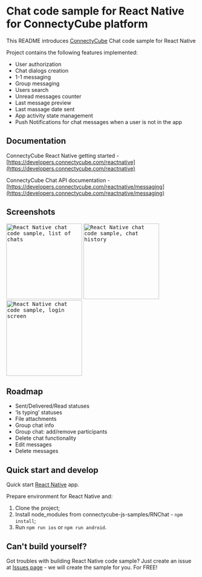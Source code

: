 # Chat code sample for React Native for ConnectyCube platform

This README introduces [ConnectyCube](https://connectycube.com) Chat code sample for React Native

Project contains the following features implemented:

- User authorization
- Chat dialogs creation
- 1-1 messaging
- Group messaging
- Users search
- Unread messages counter
- Last message preview
- Last massage date sent
- App activity state management
- Push Notifications for chat messages when a user is not in the app

## Documentation

ConnectyCube React Native getting started - [https://developers.connectycube.com/reactnative](https://developers.connectycube.com/reactnative)

ConnectyCube Chat API documentation - [https://developers.connectycube.com/reactnative/messaging](https://developers.connectycube.com/reactnative/messaging)

## Screenshots

<kbd><img alt="React Native chat code sample, list of chats" src="https://developers.connectycube.com/docs/_images/code_samples/reactnative_codesample_list_of_chats.jpg" width="200" /></kbd> <kbd><img alt="React Native chat code sample, chat history" src="https://developers.connectycube.com/docs/_images/code_samples/reactnative_codesample_chat.jpg" width="200" /></kbd> <kbd><img alt="React Native chat code sample, login screen" src="https://developers.connectycube.com/docs/_images/code_samples/reactnative_codesample_login.jpg" width="200" /></kbd>

## Roadmap

- Sent/Delivered/Read statuses
- ‘Is typing’ statuses
- File attachments
- Group chat info
- Group chat: add/remove participants
- Delete chat functionality
- Edit messages
- Delete messages

## Quick start and develop

Quick start [React Native](https://facebook.github.io/react-native/docs/getting-started.html) app.

Prepare environment for React Native and:

1. Clone the project;
2. Install node_modules from connectycube-js-samples/RNChat - `npm install`;
3. Run `npm run ios` or `npm run android`.

## Can't build yourself?

Got troubles with building React Native code sample? Just create an issue at [Issues page](https://github.com/ConnectyCube/connectycube-reactnative-samples/issues) - we will create the sample for you. For FREE!
